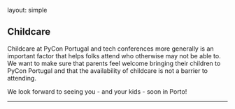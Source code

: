 layout: simple

## Childcare

Childcare at PyCon Portugal and tech conferences more generally is an important factor that helps folks attend who otherwise may not be able to. We want to make sure that parents feel welcome bringing their children to PyCon Portugal and that the availability of childcare is not a barrier to attending.

We look forward to seeing you - and your kids - soon in Porto!
<hr class="green-line">
